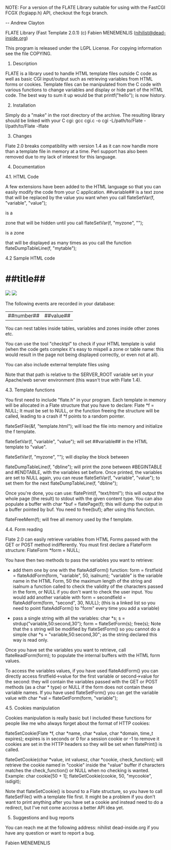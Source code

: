 NOTE: For a version of the FLATE Library suitable for using with the FastCGI
FCGX (fcgiapp.h) API, checkout the fcgx branch.

-- Andrew Clayton

FLATE Library (Fast Template 2.0.1)
(c) Fabien MENEMENLIS (nihilist@dead-inside.org)

This program is released under the LGPL License. For copying information
see the file COPYING.


1. Description

FLATE is a library used to handle HTML template files outside C code as well as
basic CGI input/output such as retrieving variables from HTML forms or cookies.
Template files can be manipulated from the C code with various functions to
change variables and display or hide part of the HTML code. The best way to
sum it up would be that printf("<html>hello</html>"); is now history.


2. Installation

Simply do a "make" in the root directory of the archive. The resulting library
should be linked with your C cgi:
gcc cgi.c -o cgi -L/path/to/Flate -I/path/to/Flate -lflate


3. Changes

Flate 2.0 breaks compatibility with version 1.4 as it can now handle more than
a template file in memory at a time. Perl support has also been removed due to
my lack of interest for this language.


4. Documentation

4.1. HTML Code

A few extensions have been added to the HTML language so that you can easily
modify the code from your C application.
##variable## is a text zone that will be replaced by the value you want when you
call flateSetVar(f, "variable", "value");
<!-- #BEGINZONE myzone --><html code goes here><!-- #ENDZONE myzone --> is a
zone that will be hidden until you call flateSetVar(f, "myzone", "");
<!-- #BEGINTABLE mytable --><html code><!-- #ENDTABLE mytable --> is a zone
that will be displayed as many times as you call the function
flateDumpTableLine(f, "mytable");


4.2 Sample HTML code

<html>
<h1>
  ##title##
</h1>
<body>
<p>

<!-- let's imagine you either want to show on your page a sun if it's daytime
     or a moon if it's nighttime -->
<!-- #BEGINZONE sunzone -->
  <img src="sun.png">
<!-- #ENDZONE sunzone -->
<!-- #BEGINZONE moonzone -->
  <img src="moon.png">
<!-- #ENDZONE moonzone -->

<!-- the following will display a table with 2 columns and will be fed by
     the CGI -->
<p>
The following events are recorded in your database:
<table>
<!-- #BEGINTABLE dbline -->
<tr>
  <td>
    ##number##
  </td>
  <td>
    ##value##
  </td>
</tr>
<!-- #ENDTABLE dbline -->
</table>
</body>
</html>


You can nest tables inside tables, variables and zones inside other zones etc.

You can use the tool "checktpl" to check if your HTML template is valid
(when the code gets complex it's easy to mispell a zone or table name: this
would result in the page not being displayed correctly, or even not at all).

You can also include external template files using
<!-- #INCLUDEFILE /path/to/otherfile.html -->
Note that that path is relative to the SERVER_ROOT variable set in your
Apache/web server environment (this wasn't true with Flate 1.4).


4.3. Template functions

You first need to include "flate.h" in your program.
Each template in memory will be allocated in a Flate structure that you have
to declare:
Flate *f = NULL;
It must be set to NULL, or the function freeing the structure will be called,
leading to a crash if *f points to a random pointer.

flateSetFile(&f, "template.html");
  will load the file into memory and initialize the f template.

flateSetVar(f, "variable", "value");
  will set ##variable## in the HTML template to "value".

flateSetVar(f, "myzone", "");
  will display the block between
    <!-- #BEGINZONE myzone --> <!-- #ENDZONE myzone -->

flateDumpTableLine(f, "dbline");
  will print the zone between #BEGINTABLE and #ENDTABLE, with the variables
  set before. Once printed, the variables are set to NULL again, you can
  reuse flateSetVar(f, "variable", "value"); to set them for the next
  flateDumpTableLine(f, "dbline");

Once you're done, you can use:
flatePrint(f, "text/html");
  this will output the whole page (the result) to stdout with the given content
type.
You can also populate a buffer with char *buf = flatePage(f);
this will dump the output in a buffer pointed by buf. You need to free(buf);
after using this function.

flateFreeMem(f);
  will free all memory used by the f template.


4.4. Form reading

Flate 2.0 can easily retrieve variables from HTML Forms passed with the GET or
POST method indifferently.
You must first declare a FlateForm structure:
FlateForm *form = NULL;

You have then two methods to pass the variables you want to retrieve:

- add them one by one with the flateAddForm() function:
  form = firstfield = flateAddForm(form, "variable", 50, isalnum);
  "variable" is the variable name in the HTML Form, 50 the maximum length of
  the string and isalnum a function called to check the validity of the
  characters passed in the form, or NULL if you don't want to check the user
  input.
  You would add another variable with
  form = secondfield = flateAddForm(form, "second", 30, NULL);
  (this is a linked list so you need to point flateAddForm() to "form" every
  time you add a variable)

- pass a single string with all the variables:
  char *s;
  s = strdup("variable,50:second,30");
  form = flateSetForm(s);
  free(s);
  Note that the s string will be modified by flateSetForm() so you cannot do
  a simple char *s = "variable,50:second,30"; as the string declared this way
  is read only.

Once you have set the variables you want to retrieve, call flateReadForm(form);
to populate the internal buffers with the HTML form values.

To access the variables values, if you have used flateAddForm() you can
directly access firstfield->value for the first variable or second->value for
the second: they will contain the variables passed with the GET or POST methods
(as a char * type) or NULL if the form does not contain these variable names.
If you have used flateSetForm() you can get the variable value with
char *val = flateGetForm(form, "variable");


4.5. Cookies manipulation

Cookies manipulation is really basic but I included these functions for people
like me who always forget about the format of HTTP cookies:

flateSetCookie(Flate *f, char *name, char *value, char *domain, time_t expires);
expires is in seconds or 0 for a session cookie or -1 to remove it
cookies are set in the HTTP headers so they will be set when flatePrint() is
called.

flateGetCookie(char *value, int valuesz, char *cookie, check_function);
will retrieve the cookie named in "cookie" inside the "value" buffer if
characters matches the check_function() or NULL when no checking is wanted.
Example:
char cookie[50 + 1];
flateGetCookie(cookie, 50, "mycookie", isdigit);

Note that flateSetCookie() is bound to a Flate structure, so you have to call
flateSetFile() with a template file first. It might be a problem if you don't
want to print anything after you have set a cookie and instead need to do
a redirect, but I've not come accross a better API idea yet.


5. Suggestions and bug reports

You can reach me at the following address: nihilist <at> dead-inside.org if
you have any question or want to report a bug.

Fabien MENEMENLIS
 
